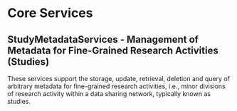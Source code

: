 # Core Services #

## StudyMetadataServices - Management of Metadata for Fine-Grained Research Activities (Studies) ##

These services support the storage, update, retrieval, deletion and query of arbitrary metadata for fine-grained research activities, i.e., minor divisions of research activity within a data sharing network, typically known as studies.